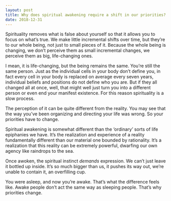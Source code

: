 ```yaml
---
layout: post
title: Why does spiritual awakening require a shift in our priorities?
date: 2018-12-31
---
```


<p>Spirituality removes what is false about yourself so that it allows you to focus on what’s true. We make little incremental shifts over time, but they’re to our whole being, not just to small pieces of it. Because the whole being is changing, we don’t perceive them as small incremental changes, we perceive them as big, life-changing ones.</p><p>I mean, it is life-changing, but the being remains the same. You’re still the same person. Just as the individual cells in your body don’t define you, in fact every cell in your body is replaced on average every seven years, individual beliefs and positions do not define who you are. But if they all changed all at once, well, that might well just turn you into a different person or even end your manifest existence. For this reason spirituality is a slow process.</p><p>The perception of it can be quite different from the reality. You may see that the way you’ve been organizing and directing your life was wrong. So your priorities have to change.</p><p>Spiritual awakening is somewhat different than the ‘ordinary’ sorts of life epiphanies we have. It’s the realization and experience of a reality fundamentally different than our material one bounded by rationality. It’s a realization that this reality can be extremely powerful, dwarfing our own agency like raindrops to the sea.</p><p>Once awoken, the spiritual instinct <i>demands</i> expression. We can’t just leave it bottled up inside. It’s so much bigger than us, it pushes its way out, we’re unable to contain it, an overfilling cup.</p><p>You were asleep, and now you’re awake. That’s what the difference feels like. Awake people don’t act the same way as sleeping people. That’s why priorities change.</p>

